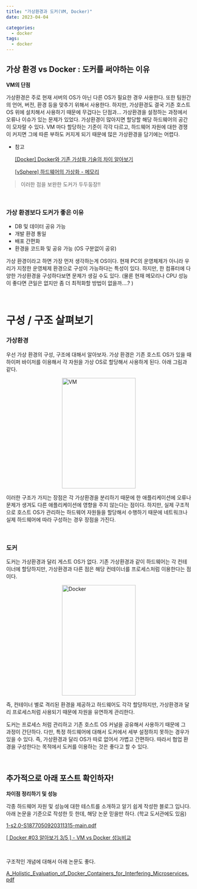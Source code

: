 ```yaml
---
title: "가상환경과 도커(VM, Docker)"
date: 2023-04-04

categories:
  - docker
tags:
  - docker
---
```


## 가상 환경 vs Docker : 도커를 써야하는 이유

**VM의 단점**

가상환경은 주로 현재 서버의 OS가 아닌 다른 OS가 필요한 경우 사용한다. 또한 팀원간의 언어, 버전, 환경 등을 맞추기 위해서 사용한다. 하지만, 가상환경도 결국 기존 호스트 OS 위에 설치해서 사용하기 때문에 무겁다는 단점과... 가상환경을 설정하는 과정에서 오류나 이슈가 있는 문제가 있었다. 가상환경이 많아지면 할당할 해당 하드웨어의 공간이 모자랄 수 있다. VM 마다 할당하는 기준이 각각 다르고, 하드웨어 자원에 대한 경쟁이 커지면 그에 따른 부하도 커지게 되기 때문에 많은 가상환경을 담기에는 어렵다.

- 참고
    
    [[Docker] Docker와 기존 가상화 기술의 차이 알아보기](https://devlog-wjdrbs96.tistory.com/279)
    
    [[vSphere] 하드웨어의 가상화 - 메모리](https://1828.tistory.com/entry/vSphere-%ED%95%98%EB%93%9C%EC%9B%A8%EC%96%B4%EC%9D%98-%EA%B0%80%EC%83%81%ED%99%94-%EB%A9%94%EB%AA%A8%EB%A6%AC)



> 이러한 점을 보완한 도커가 두두둥장!!

<br>

### **가상 환경보다 도커가 좋은 이유**

- DB 및 데이터 공유 가능
- 개발 환경 통일
- 배포 간편화
- 환경을 코드화 및 공유 가능 (OS 구분없이 공유)

 가상 환경이라고 하면 가장 먼저 생각하는게 OS이다. 현재 PC의 운영체제가 아니라 우리가 지정한 운영체제 환경으로 구성이 가능하다는 특성이 있다. 하지만, 한 컴퓨터에 다양한 가상환경을 구성하다보면 문제가 생길 수도 있다. (물론 현재 메모리나 CPU 성능이 좋다면 큰일은 없지만 좀 더 최적화할 방법이 없을까....? )

<br>

# **구성 / 구조 살펴보기**

### **가상환경**

우선 가상 환경의 구성, 구조에 대해서 알아보자. 가상 환경은 기존 호스트 OS가 있을 때 하이퍼 바이저를 이용해서 각 자원을 가상 OS로 할당해서 사용하게 된다. 아래 그림과 같다.

<img src="https://user-images.githubusercontent.com/47859845/229741555-eccd37b5-96f1-4906-97bd-4c3aa9cbaedc.png" alt="VM" style="width: 200px; height: 300px; display: block; margin: auto">

이러한 구조가 가지는 장점은 각 가상환경을 분리하기 때문에 한 애플리케이션에 오류나 문제가 생겨도 다른 애플리케이션에 영향을 주지 않는다는 점이다. 하지만, 실제 구조적으로 호스트 OS가 관리하는 하드웨어 자원들을 할당해서 수행하기 때문에 네트워크나 실제 하드웨어에 따라 구성하는 경우 장점을 가진다. 



<br>

### **도커**

도커는 가상환경과 달리 게스트 OS가 없다. 기존 가상환경과 같이 하드웨어는 각 컨테이너에 할당하지만, 가상환경과 다른 점은 해당 컨테이너를 프로세스처럼 이용한다는 점이다.

<img src="https://user-images.githubusercontent.com/47859845/229741538-6c6a2f1d-930b-4fbb-9a7c-5f5b0c914d8f.png" alt="Docker" style="width: 200px; height: 300px; display: block; margin: auto">



즉, 컨테이너 별로 격리된 환경을 제공하고 하드웨어도 각각 할당하지만, 가상환경과 달리 프로세스처럼 사용되기 때문에  자원을 유연하게 관리한다. 

도커는 프로세스 처럼 관리하고 기존 호스트 OS 커널을 공유해서 사용하기 때문에 그 과정이 간단하다. 다만, 특정 하드웨어에 대해서 도커에서 세부 설정하지 못하는 경우가 있을 수 있다. 즉, 가상환경과 달리 OS가 따로 없어서 가볍고 간편하다. 따라서 협업 환경을 구성한다는 목적에서 도커를 이용하는 것은 좋다고 할 수 있다.

<br>

## 추가적으로 아래 포스트 확인하자!

**차이점 정리하기 및 성능**

각종 하드웨어 자원 및 성능에 대한 테스트를 소개하고 알기 쉽게 작성한 블로그 입니다. 아래 논문을 기준으로 작성한 듯 한데, 해당 논문 믿을만 하다. (학교 도서관에도 있음)

[1-s2.0-S1877050920311315-main.pdf](%E1%84%80%E1%85%A1%E1%84%89%E1%85%A1%E1%86%BC%E1%84%92%E1%85%AA%E1%86%AB%E1%84%80%E1%85%A7%E1%86%BC%E1%84%80%E1%85%AA%20%E1%84%83%E1%85%A9%E1%84%8F%E1%85%A5(VM,%20Docker)%2041cf5c0039f64df18bbfd3890173a10c/1-s2.0-S1877050920311315-main.pdf)

[[ Docker #03 알아보기 3/5 ] - VM vs Docker 성능비교](https://artistdata.tistory.com/5)

<br>

구조적인 개념에 대해서 아래 논문도 좋다.

[A_Holistic_Evaluation_of_Docker_Containers_for_Interfering_Microservices.pdf](%E1%84%80%E1%85%A1%E1%84%89%E1%85%A1%E1%86%BC%E1%84%92%E1%85%AA%E1%86%AB%E1%84%80%E1%85%A7%E1%86%BC%E1%84%80%E1%85%AA%20%E1%84%83%E1%85%A9%E1%84%8F%E1%85%A5(VM,%20Docker)%2041cf5c0039f64df18bbfd3890173a10c/A_Holistic_Evaluation_of_Docker_Containers_for_Interfering_Microservices.pdf)


<br>
<br>


